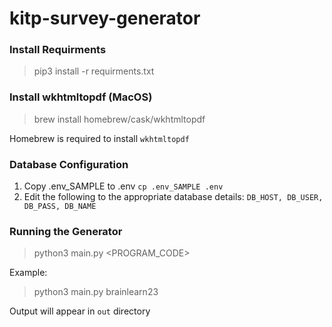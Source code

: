 # kitp-survey-generator

### Install Requirments
> pip3 install -r requirments.txt

### Install wkhtmltopdf (MacOS)
> brew install homebrew/cask/wkhtmltopdf

Homebrew is required to install `wkhtmltopdf`

### Database Configuration
1. Copy .env_SAMPLE to .env `cp .env_SAMPLE .env`
2. Edit the following to the appropriate database details: `DB_HOST, DB_USER, DB_PASS, DB_NAME`

### Running the Generator
> python3 main.py <PROGRAM_CODE>

Example: 
> python3 main.py brainlearn23

Output will appear in `out` directory